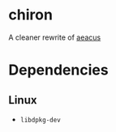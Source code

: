 # chiron

A cleaner rewrite of [aeacus](https://github.com/elysium-suite/aeacus)

# Dependencies

## Linux

- `libdpkg-dev`
